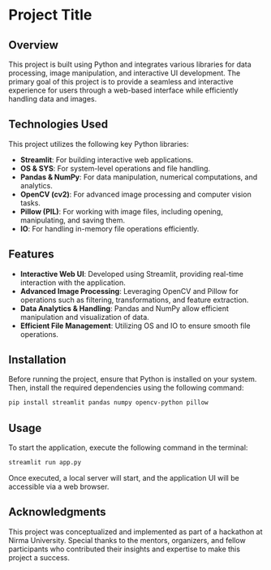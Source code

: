 # Project Title

## Overview
This project is built using Python and integrates various libraries for data processing, image manipulation, and interactive UI development. The primary goal of this project is to provide a seamless and interactive experience for users through a web-based interface while efficiently handling data and images.

## Technologies Used
This project utilizes the following key Python libraries:

- **Streamlit**: For building interactive web applications.
- **OS & SYS**: For system-level operations and file handling.
- **Pandas & NumPy**: For data manipulation, numerical computations, and analytics.
- **OpenCV (cv2)**: For advanced image processing and computer vision tasks.
- **Pillow (PIL)**: For working with image files, including opening, manipulating, and saving them.
- **IO**: For handling in-memory file operations efficiently.

## Features
- **Interactive Web UI**: Developed using Streamlit, providing real-time interaction with the application.
- **Advanced Image Processing**: Leveraging OpenCV and Pillow for operations such as filtering, transformations, and feature extraction.
- **Data Analytics & Handling**: Pandas and NumPy allow efficient manipulation and visualization of data.
- **Efficient File Management**: Utilizing OS and IO to ensure smooth file operations.

## Installation
Before running the project, ensure that Python is installed on your system. Then, install the required dependencies using the following command:

```sh
pip install streamlit pandas numpy opencv-python pillow
```

## Usage
To start the application, execute the following command in the terminal:

```sh
streamlit run app.py
```

Once executed, a local server will start, and the application UI will be accessible via a web browser.


## Acknowledgments
This project was conceptualized and implemented as part of a hackathon at Nirma University. Special thanks to the mentors, organizers, and fellow participants who contributed their insights and expertise to make this project a success.

